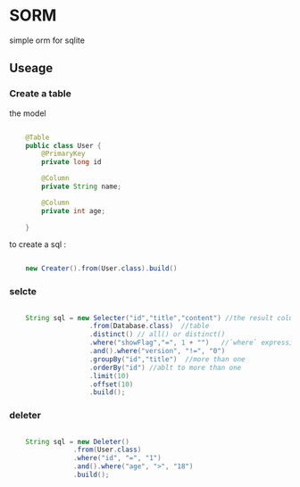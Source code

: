 SORM
====

simple orm for sqlite


## Useage

### Create a table 

the model  
```java  

	@Table  
	public class User {
		@PrimaryKey
		private long id

		@Column
		private String name;

		@Column
		private int age;
	
	}

```

to create a sql	:  
```java  

	new Creater().from(User.class).build()
```
### selcte

```java  

	String sql = new Selecter("id","title","content") //the result columns. select all(*) when nothing here
					.from(Database.class)  //table
					.distinct() // all() or distinct()
					.where("showFlag","=", 1 + "")   //`where` expression
					.and().where("version", "!=", "0")
					.groupBy("id","title")  //more than one
					.orderBy("id") //ablt to more than one
					.limit(10)
					.offset(10)
					.build();

```

### deleter

```java  

	String sql = new Deleter()
				.from(User.class)
				.where("id", "=", "1")
				.and().where("age", ">", "18")
				.build();

```